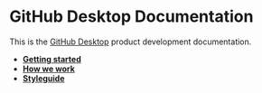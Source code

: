 # GitHub Desktop Documentation

This is the [GitHub Desktop](https://github.com/desktop/desktop) product development documentation.

 - **[Getting started](getting-started.md)**
 - **[How we work](how-we-work.md)**
 - **[Styleguide](styleguide.md)**
